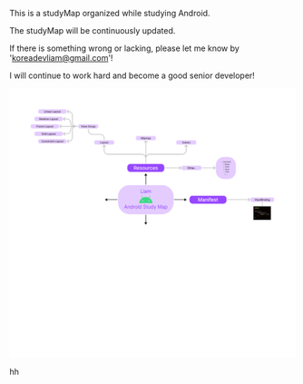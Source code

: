 This is a studyMap organized while studying Android.

The studyMap will be continuously updated.

If there is something wrong or lacking, please let me know by 'koreadevliam@gmail.com'!

I will continue to work hard and become a good senior developer!

![StudyMapPNG](./images/AndroidStudyMap.png)


hh
